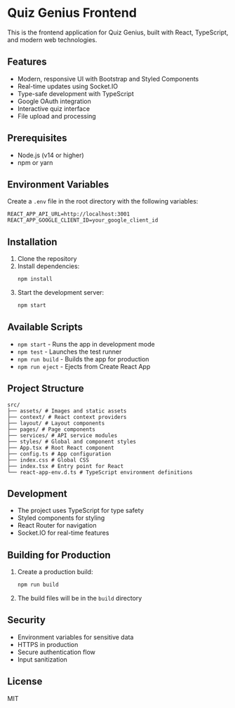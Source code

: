 # Quiz Genius Frontend

This is the frontend application for Quiz Genius, built with React, TypeScript, and modern web technologies.

## Features

- Modern, responsive UI with Bootstrap and Styled Components
- Real-time updates using Socket.IO
- Type-safe development with TypeScript
- Google OAuth integration
- Interactive quiz interface
- File upload and processing

## Prerequisites

- Node.js (v14 or higher)
- npm or yarn

## Environment Variables

Create a `.env` file in the root directory with the following variables:

```env
REACT_APP_API_URL=http://localhost:3001
REACT_APP_GOOGLE_CLIENT_ID=your_google_client_id
```

## Installation

1. Clone the repository
2. Install dependencies:
   ```bash
   npm install
   ```
3. Start the development server:
   ```bash
   npm start
   ```

## Available Scripts

- `npm start` - Runs the app in development mode
- `npm test` - Launches the test runner
- `npm run build` - Builds the app for production
- `npm run eject` - Ejects from Create React App

## Project Structure

```
src/
├── assets/ # Images and static assets
├── context/ # React context providers 
├── layout/ # Layout components 
├── pages/ # Page components 
├── services/ # API service modules
├── styles/ # Global and component styles
├── App.tsx # Root React component
├── config.ts # App configuration 
├── index.css # Global CSS
├── index.tsx # Entry point for React
└── react-app-env.d.ts # TypeScript environment definitions
```

## Development

- The project uses TypeScript for type safety
- Styled components for styling
- React Router for navigation
- Socket.IO for real-time features



## Building for Production

1. Create a production build:
   ```bash
   npm run build
   ```
2. The build files will be in the `build` directory

## Security

- Environment variables for sensitive data
- HTTPS in production
- Secure authentication flow
- Input sanitization

## License

MIT
